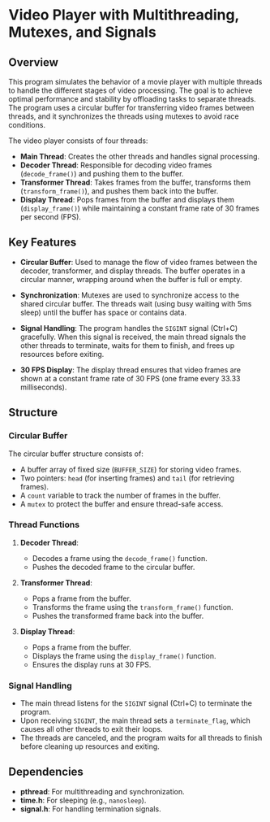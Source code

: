 # Video Player with Multithreading, Mutexes, and Signals

## Overview

This program simulates the behavior of a movie player with multiple threads to handle the different stages of video processing. The goal is to achieve optimal performance and stability by offloading tasks to separate threads. The program uses a circular buffer for transferring video frames between threads, and it synchronizes the threads using mutexes to avoid race conditions.

The video player consists of four threads:

- **Main Thread**: Creates the other threads and handles signal processing.
- **Decoder Thread**: Responsible for decoding video frames (`decode_frame()`) and pushing them to the buffer.
- **Transformer Thread**: Takes frames from the buffer, transforms them (`transform_frame()`), and pushes them back into the buffer.
- **Display Thread**: Pops frames from the buffer and displays them (`display_frame()`) while maintaining a constant frame rate of 30 frames per second (FPS).

## Key Features

- **Circular Buffer**: Used to manage the flow of video frames between the decoder, transformer, and display threads. The buffer operates in a circular manner, wrapping around when the buffer is full or empty.
  
- **Synchronization**: Mutexes are used to synchronize access to the shared circular buffer. The threads wait (using busy waiting with 5ms sleep) until the buffer has space or contains data.
  
- **Signal Handling**: The program handles the `SIGINT` signal (Ctrl+C) gracefully. When this signal is received, the main thread signals the other threads to terminate, waits for them to finish, and frees up resources before exiting.

- **30 FPS Display**: The display thread ensures that video frames are shown at a constant frame rate of 30 FPS (one frame every 33.33 milliseconds).

## Structure

### Circular Buffer

The circular buffer structure consists of:
- A buffer array of fixed size (`BUFFER_SIZE`) for storing video frames.
- Two pointers: `head` (for inserting frames) and `tail` (for retrieving frames).
- A `count` variable to track the number of frames in the buffer.
- A `mutex` to protect the buffer and ensure thread-safe access.

### Thread Functions

1. **Decoder Thread**: 
    - Decodes a frame using the `decode_frame()` function.
    - Pushes the decoded frame to the circular buffer.

2. **Transformer Thread**:
    - Pops a frame from the buffer.
    - Transforms the frame using the `transform_frame()` function.
    - Pushes the transformed frame back into the buffer.

3. **Display Thread**:
    - Pops a frame from the buffer.
    - Displays the frame using the `display_frame()` function.
    - Ensures the display runs at 30 FPS.

### Signal Handling

- The main thread listens for the `SIGINT` signal (Ctrl+C) to terminate the program.
- Upon receiving `SIGINT`, the main thread sets a `terminate_flag`, which causes all other threads to exit their loops.
- The threads are canceled, and the program waits for all threads to finish before cleaning up resources and exiting.

## Dependencies

- **pthread**: For multithreading and synchronization.
- **time.h**: For sleeping (e.g., `nanosleep`).
- **signal.h**: For handling termination signals.

